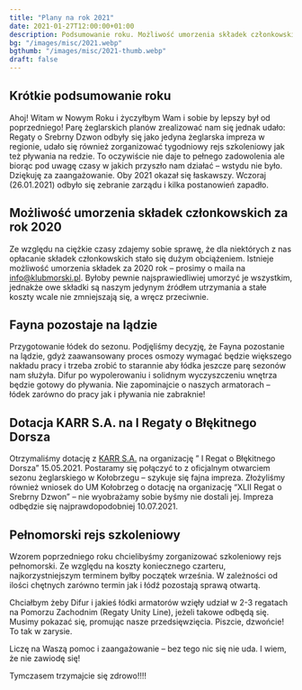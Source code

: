 ```yaml
---
title: "Plany na rok 2021"
date: 2021-01-27T12:00:00+01:00
description: Podsumowanie roku. Możliwość umorzenia składek członkowskich za rok 2020. Dotacja KARR S.A. na I Regaty o Błękitnego Dorsza. Pełnomorski rejs szkoleniowy.
bg: "/images/misc/2021.webp"
bgthumb: "/images/misc/2021-thumb.webp"
draft: false
---
```


## Krótkie podsumowanie roku

Ahoj! Witam w Nowym Roku i życzyłbym Wam i sobie by lepszy był od poprzedniego! Parę żeglarskich planów zrealizować nam się jednak udało: Regaty o Srebrny Dzwon odbyły się jako jedyna żeglarska impreza w regionie, udało się również zorganizować tygodniowy rejs szkoleniowy jak też pływania na redzie. To oczywiście nie daje to pełnego zadowolenia ale biorąc pod uwagę czasy w jakich przyszło nam działać – wstydu nie było. Dziękuję za zaangażowanie. Oby 2021 okazał się łaskawszy.
Wczoraj (26.01.2021) odbyło się zebranie zarządu i kilka postanowień zapadło.

## Możliwość umorzenia składek członkowskich za rok 2020

Ze względu na ciężkie czasy zdajemy sobie sprawę, że dla niektórych z nas opłacanie składek członkowskich stało się dużym obciążeniem. Istnieje możliwość umorzenia składek za 2020 rok – prosimy o maila na info@klubmorski.pl. Byłoby pewnie najsprawiedliwiej umorzyć je wszystkim, jednakże owe składki są naszym jedynym źródłem utrzymania a stałe koszty wcale nie zmniejszają się, a wręcz przeciwnie.

## Fayna pozostaje na lądzie

Przygotowanie łódek do sezonu. Podjęliśmy decyzję, że Fayna pozostanie na lądzie, gdyż zaawansowany proces osmozy wymagać będzie większego nakładu pracy i trzeba zrobić to starannie aby łódka jeszcze parę sezonów nam służyła. Difur po wypolerowaniu i solidnym wyczyszczeniu wnętrza będzie gotowy do pływania. Nie zapominajcie o naszych armatorach – łódek zarówno do pracy jak i pływania nie zabraknie!

## Dotacja KARR S.A. na I Regaty o Błękitnego Dorsza

Otrzymaliśmy dotację z [KARR S.A.](https://karrsa.eu) na organizację ” I Regat o Błękitnego Dorsza” 15.05.2021. Postaramy się połączyć to z oficjalnym otwarciem sezonu żeglarskiego w Kołobrzegu – szykuje się fajna impreza.
Złożyliśmy również wniosek do UM Kołobrzeg o dotację na organizację “XLII Regat o Srebrny Dzwon” – nie wyobrażamy sobie byśmy nie dostali jej. Impreza odbędzie się najprawdopodobniej 10.07.2021.

## Pełnomorski rejs szkoleniowy
Wzorem poprzedniego roku chcielibyśmy zorganizować szkoleniowy rejs pełnomorski. Ze względu na koszty koniecznego czarteru, najkorzystniejszym terminem byłby początek września. W zależności od ilości chętnych zarówno termin jak i łódź pozostają sprawą otwartą.

Chciałbym żeby Difur i jakieś łódki armatorów wzięły udział w 2-3 regatach na Pomorzu Zachodnim (Regaty Unity Line), jeżeli takowe odbędą się. Musimy pokazać się, promując nasze przedsięwzięcia. Piszcie, dzwońcie!
To tak w zarysie.

Liczę na Waszą pomoc i zaangażowanie – bez tego nic się nie uda. I wiem, że nie zawiodę się!

Tymczasem trzymajcie się zdrowo!!!!
